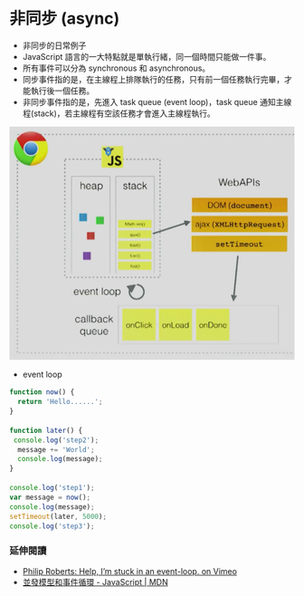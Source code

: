 # 非同步 (async)

<!--
1-1 start coding (async)
2 answer customer phone (sync)
3-1 buy drink - call phone (async)
1-2 continue coding (async)
3-2 drink is comming (async)
1-3 finish coding (async)
-->

* 非同步的日常例子
* JavaScript 語言的一大特點就是單執行緒，同一個時間只能做一件事。
* 所有事件可以分為 synchronous 和 asynchronous。
* 同步事件指的是，在主線程上排隊執行的任務，只有前一個任務執行完畢，才能執行後一個任務。
* 非同步事件指的是，先進入 task queue (event loop)，task queue 通知主線程(stack)，若主線程有空該任務才會進入主線程執行。

![](assets/event-loop.png)

* event loop

```js
function now() {
  return 'Hello......';
}

function later() {
 console.log('step2');
  message += 'World';
  console.log(message);
}

console.log('step1');
var message = now();
console.log(message);
setTimeout(later, 5000);
console.log('step3');
```

### 延伸閱讀

<!-- 從 6:40 開始看 -->

* [Philip Roberts: Help, I’m stuck in an event-loop. on Vimeo](https://vimeo.com/96425312)
* [並發模型和事件循環 - JavaScript | MDN](https://developer.mozilla.org/zh-TW/docs/Web/JavaScript/EventLoop)